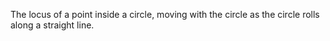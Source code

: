 The locus of a point inside a circle, moving with the circle as the
circle rolls along a straight line.
